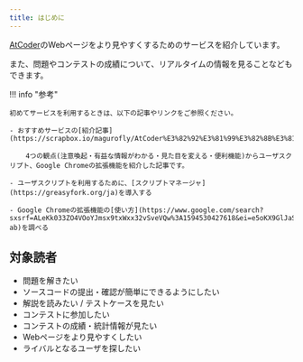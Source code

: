 ```yaml
---
title: はじめに
---
```


[AtCoder](https://atcoder.jp/)のWebページをより見やすくするためのサービスを紹介しています。

また、問題やコンテストの成績について、リアルタイムの情報を見ることなどもできます。

!!! info "参考"

    初めてサービスを利用するときは、以下の記事やリンクをご参照ください。

    - おすすめサービスの[紹介記事](https://scrapbox.io/magurofly/AtCoder%E3%82%92%E3%81%99%E3%82%8B%E3%81%A8%E3%81%8D%E3%80%81%E5%85%A5%E3%82%8C%E3%81%A6%E3%81%8A%E3%81%8F%E3%81%A8%E3%81%84%E3%81%84%E6%8B%A1%E5%BC%B5%E6%A9%9F%E8%83%BD%E3%81%AA%E3%81%A9)

        4つの観点(注意喚起・有益な情報がわかる・見た目を変える・便利機能)からユーザスクリプト、Google Chromeの拡張機能を紹介した記事です。

    - ユーザスクリプトを利用するために、[スクリプトマネージャ](https://greasyfork.org/ja)を導入する

    - Google Chromeの拡張機能の[使い方](https://www.google.com/search?sxsrf=ALeKk033ZO4VOoYJmsx9txWxx32vSveVQw%3A1594530427618&ei=e5oKX9GlJaSzmAXYjZ4Y&q=chrome+%E6%8B%A1%E5%BC%B5%E6%A9%9F%E8%83%BD+%E4%BD%BF%E3%81%84%E6%96%B9&oq=chrome%E6%8B%A1%E5%BC%B5%E6%A9%9F%E8%83%BD%E3%81%A8%E3%81%AF&gs_lcp=CgZwc3ktYWIQARgBMgcIABBHELADMgcIABBHELADMgcIABBHELADMgcIABBHELADMgcIABBHELADMgcIABBHELADMgcIABBHELADMgcIABBHELADUABYAGC7uwRoAXAAeACAAQCIAQCSAQCYAQCqAQdnd3Mtd2l6&sclient=psy-ab)を調べる

## 対象読者

- 問題を解きたい
- ソースコードの提出・確認が簡単にできるようにしたい
- 解説を読みたい / テストケースを見たい
- コンテストに参加したい
- コンテストの成績・統計情報が見たい
- Webページをより見やすくしたい
- ライバルとなるユーザを探したい
